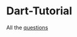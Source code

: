 # Dart-Tutorial
All the [questions](https://dart-tutorial.com/introduction-and-basics/questions-for-practice-1/)
